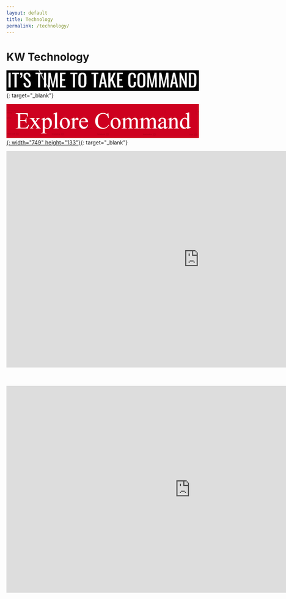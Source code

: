 ```yaml
---
layout: default
title: Technology
permalink: /technology/
---
```


# KW Technology

[![](/uploads/command-1.PNG)](https://outfront.kw.com/technology/take-command/){: target="_blank"}

[![](/uploads/capture-3.PNG){: width="749" height="133"}](https://technology.kw.com/command/explore-command/){: target="_blank"}

<iframe width="1007" height="566" src="https://www.youtube.com/embed/GuYC4R6OX8M" frameborder="0" allow="accelerometer; autoplay; encrypted-media; gyroscope; picture-in-picture" allowfullscreen=""></iframe>

&nbsp;

<iframe width="962" height="541" src="https://www.youtube.com/embed/esuTYUbXxOc" frameborder="0" allow="accelerometer; autoplay; encrypted-media; gyroscope; picture-in-picture" allowfullscreen=""></iframe>